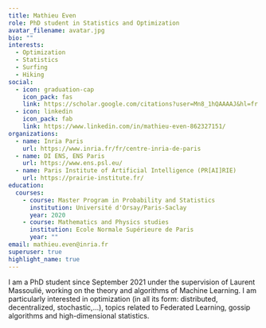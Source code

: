 ```yaml
---
title: Mathieu Even
role: PhD student in Statistics and Optimization
avatar_filename: avatar.jpg
bio: ""
interests:
  - Optimization
  - Statistics
  - Surfing
  - Hiking
social:
  - icon: graduation-cap
    icon_pack: fas
    link: https://scholar.google.com/citations?user=Mn8_1hQAAAAJ&hl=fr
  - icon: linkedin
    icon_pack: fab
    link: https://www.linkedin.com/in/mathieu-even-862327151/
organizations:
  - name: Inria Paris
    url: https://www.inria.fr/fr/centre-inria-de-paris
  - name: DI ENS, ENS Paris
    url: https://www.ens.psl.eu/
  - name: Paris Institute of Artificial Intelligence (PR[AI]RIE)
    url: https://prairie-institute.fr/
education:
  courses:
    - course: Master Program in Probability and Statistics
      institution: Université d'Orsay/Paris-Saclay
      year: 2020
    - course: Mathematics and Physics studies
      institution: Ecole Normale Supérieure de Paris
      year: ""
email: mathieu.even@inria.fr
superuser: true
highlight_name: true
---
```

I am a PhD student since September 2021 under the supervision of Laurent Massoulié, working on the theory and algorithms of Machine Learning. I am particularly interested in optimization (in all its form: distributed, decentralized, stochastic,...), topics related to Federated Learning, gossip algorithms and high-dimensional statistics.
